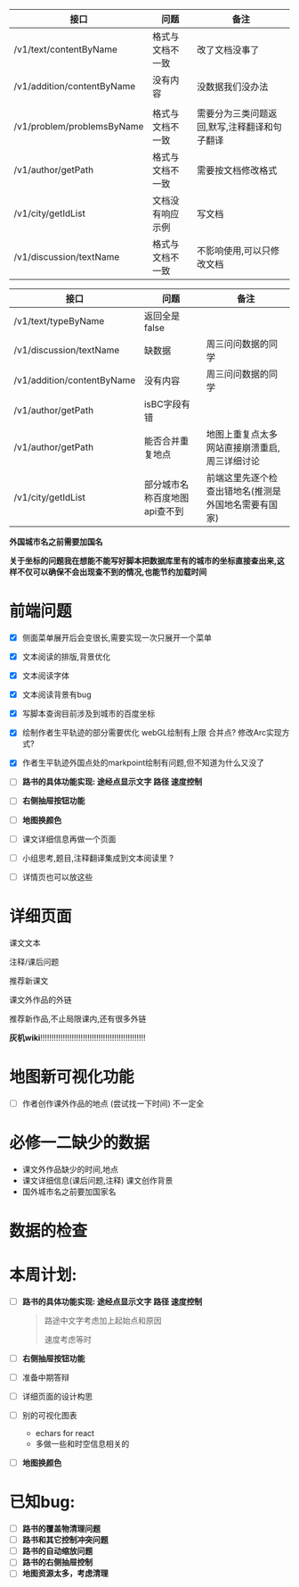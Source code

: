 | 接口                       | 问题             | 备注                                         |
| -------------------------- | ---------------- | -------------------------------------------- |
| /v1/text/contentByName     | 格式与文档不一致 | 改了文档没事了                               |
| /v1/addition/contentByName | 没有内容         | 没数据我们没办法                             |
|                            |                  |                                              |
| /v1/problem/problemsByName | 格式与文档不一致 | 需要分为三类问题返回,默写,注释翻译和句子翻译 |
| /v1/author/getPath         | 格式与文档不一致 | 需要按文档修改格式                           |
| /v1/city/getIdList         | 文档没有响应示例 | 写文档                                       |
| /v1/discussion/textName    | 格式与文档不一致 | 不影响使用,可以只修改文档                    |



| 接口                       | 问题                          | 备注                                                 |
| -------------------------- | ----------------------------- | ---------------------------------------------------- |
| /v1/text/typeByName        | 返回全是false                 |                                                      |
| /v1/discussion/textName    | 缺数据                        | 周三问问数据的同学                                   |
| /v1/addition/contentByName | 没有内容                      | 周三问问数据的同学                                   |
| /v1/author/getPath         | isBC字段有错                  |                                                      |
| /v1/author/getPath         | 能否合并重复地点              | 地图上重复点太多网站直接崩溃重启,周三详细讨论        |
| /v1/city/getIdList         | 部分城市名称百度地图api查不到 | 前端这里先逐个检查出错地名(推测是外国地名需要有国家) |



**外国城市名之前需要加国名**





**关于坐标的问题我在想能不能写好脚本把数据库里有的城市的坐标直接查出来,这样不仅可以确保不会出现查不到的情况,也能节约加载时间**

# 前端问题

- [x] 侧面菜单展开后会变很长,需要实现一次只展开一个菜单
- [x] 文本阅读的排版,背景优化
- [x] 文本阅读字体
- [x] 文本阅读背景有bug
- [x] 写脚本查询目前涉及到城市的百度坐标
- [x] 绘制作者生平轨迹的部分需要优化  webGL绘制有上限 合并点? 修改Arc实现方式?
- [x] 作者生平轨迹外国点处的markpoint绘制有问题,但不知道为什么又没了
- [ ] **路书的具体功能实现: 途经点显示文字 路径 速度控制**
- [ ] **右侧抽屉按钮功能**
- [ ] **地图换颜色**
- [ ] 课文详细信息再做一个页面
- [ ] 小组思考,题目,注释翻译集成到文本阅读里 ?
- [ ] 详情页也可以放这些



# 详细页面

课文文本

注释/课后问题

推荐新课文

课文外作品的外链

推荐新作品,不止局限课内,还有很多外链

**灰机wiki**!!!!!!!!!!!!!!!!!!!!!!!!!!!!!!!!!!!!!!!!!!!!!!!



# 地图新可视化功能

- [ ] 作者创作课外作品的地点 (尝试找一下时间)  不一定全

# 必修一二缺少的数据

- 课文外作品缺少的时间,地点
- 课文详细信息(课后问题,注释) 课文创作背景
- 国外城市名之前要加国家名



# 数据的检查

# 本周计划:
- [ ] **路书的具体功能实现: 途经点显示文字 路径 速度控制**
  > 路途中文字考虑加上起始点和原因
  > 
  > 速度考虑等时

- [ ] **右侧抽屉按钮功能**

- [ ] 准备中期答辩

- [ ] 详细页面的设计构思

- [ ] 别的可视化图表

  - echars for react
  - 多做一些和时空信息相关的

- [ ] **地图换颜色**

  

# 已知bug:
- [ ] **路书的覆盖物清理问题**
- [ ] **路书和其它控制冲突问题**
- [ ] **路书的自动缩放问题**
- [ ] **路书的右侧抽屉控制**
- [ ] **地图资源太多，考虑清理**